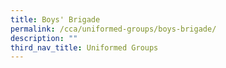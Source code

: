 ```yaml
---
title: Boys' Brigade
permalink: /cca/uniformed-groups/boys-brigade/
description: ""
third_nav_title: Uniformed Groups
---
```

